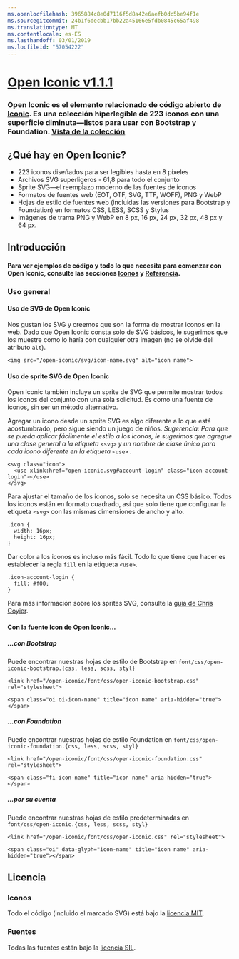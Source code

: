```yaml
---
ms.openlocfilehash: 3965884c8e0d7116f5d8a42e6aefb0dc5be94f1e
ms.sourcegitcommit: 24b1f6decbb17bb22a45166e5fdb0845c65af498
ms.translationtype: MT
ms.contentlocale: es-ES
ms.lasthandoff: 03/01/2019
ms.locfileid: "57054222"
---
```

<a name="open-iconic-v111httpuseiconiccomopen"></a>[Open Iconic v1.1.1](http://useiconic.com/open)
===========

### <a name="open-iconic-is-the-open-source-sibling-of-iconichttpuseiconiccom-it-is-a-hyper-legible-collection-of-223-icons-with-a-tiny-footprintmdashready-to-use-with-bootstrap-and-foundation-view-the-collectionhttpuseiconiccomopenicons"></a>Open Iconic es el elemento relacionado de código abierto de [Iconic](http://useiconic.com). Es una colección hiperlegible de 223 iconos con una superficie diminuta&mdash;listos para usar con Bootstrap y Foundation. [Vista de la colección](http://useiconic.com/open#icons)



## <a name="whats-in-open-iconic"></a>¿Qué hay en Open Iconic?

* 223 iconos diseñados para ser legibles hasta en 8 píxeles
* Archivos SVG superligeros - 61,8 para todo el conjunto 
* Sprite SVG&mdash;el reemplazo moderno de las fuentes de iconos
* Formatos de fuentes web (EOT, OTF, SVG, TTF, WOFF), PNG y WebP
* Hojas de estilo de fuentes web (incluidas las versiones para Bootstrap y Foundation) en formatos CSS, LESS, SCSS y Stylus
* Imágenes de trama PNG y WebP en 8 px, 16 px, 24 px, 32 px, 48 px y 64 px.


## <a name="getting-started"></a>Introducción

#### <a name="for-code-samples-and-everything-else-you-need-to-get-started-with-open-iconic-check-out-our-iconshttpuseiconiccomopenicons-and-referencehttpuseiconiccomopenreference-sections"></a>Para ver ejemplos de código y todo lo que necesita para comenzar con Open Iconic, consulte las secciones [Iconos](http://useiconic.com/open#icons) y [Referencia](http://useiconic.com/open#reference).

### <a name="general-usage"></a>Uso general

#### <a name="using-open-iconics-svgs"></a>Uso de SVG de Open Iconic

Nos gustan los SVG y creemos que son la forma de mostrar iconos en la web. Dado que Open Iconic consta solo de SVG básicos, le sugerimos que los muestre como lo haría con cualquier otra imagen (no se olvide del atributo `alt`).

```
<img src="/open-iconic/svg/icon-name.svg" alt="icon name">
```

#### <a name="using-open-iconics-svg-sprite"></a>Uso de sprite SVG de Open Iconic

Open Iconic también incluye un sprite de SVG que permite mostrar todos los iconos del conjunto con una sola solicitud. Es como una fuente de iconos, sin ser un método alternativo.

Agregar un icono desde un sprite SVG es algo diferente a lo que está acostumbrado, pero sigue siendo un juego de niños. *Sugerencia: Para que se pueda aplicar fácilmente el estilo a los iconos, le sugerimos que agregue una clase general a la etiqueta* `<svg>` *y un nombre de clase único para cada icono diferente en la etiqueta* `<use>` *.*  

```
<svg class="icon">
  <use xlink:href="open-iconic.svg#account-login" class="icon-account-login"></use>
</svg>
```

Para ajustar el tamaño de los iconos, solo se necesita un CSS básico. Todos los iconos están en formato cuadrado, así que solo tiene que configurar la etiqueta `<svg>` con las mismas dimensiones de ancho y alto.

```
.icon {
  width: 16px;
  height: 16px;
}
```

Dar color a los iconos es incluso más fácil. Todo lo que tiene que hacer es establecer la regla `fill` en la etiqueta `<use>`.

```
.icon-account-login {
  fill: #f00;
}
```

Para más información sobre los sprites SVG, consulte la [guía de Chris Coyier](http://css-tricks.com/svg-sprites-use-better-icon-fonts/).

#### <a name="using-open-iconics-icon-font"></a>Con la fuente Icon de Open Iconic...


##### <a name="with-bootstrap"></a>…con Bootstrap

Puede encontrar nuestras hojas de estilo de Bootstrap en `font/css/open-iconic-bootstrap.{css, less, scss, styl}`


```
<link href="/open-iconic/font/css/open-iconic-bootstrap.css" rel="stylesheet">
```


```
<span class="oi oi-icon-name" title="icon name" aria-hidden="true"></span>
```

##### <a name="with-foundation"></a>…con Foundation

Puede encontrar nuestras hojas de estilo Foundation en `font/css/open-iconic-foundation.{css, less, scss, styl}`

```
<link href="/open-iconic/font/css/open-iconic-foundation.css" rel="stylesheet">
```


```
<span class="fi-icon-name" title="icon name" aria-hidden="true"></span>
```

##### <a name="on-its-own"></a>…por su cuenta

Puede encontrar nuestras hojas de estilo predeterminadas en `font/css/open-iconic.{css, less, scss, styl}`

```
<link href="/open-iconic/font/css/open-iconic.css" rel="stylesheet">
```

```
<span class="oi" data-glyph="icon-name" title="icon name" aria-hidden="true"></span>
```


## <a name="license"></a>Licencia

### <a name="icons"></a>Iconos

Todo el código (incluido el marcado SVG) está bajo la [licencia MIT](http://opensource.org/licenses/MIT).

### <a name="fonts"></a>Fuentes

Todas las fuentes están bajo la [licencia SIL](http://scripts.sil.org/cms/scripts/page.php?item_id=OFL_web).

